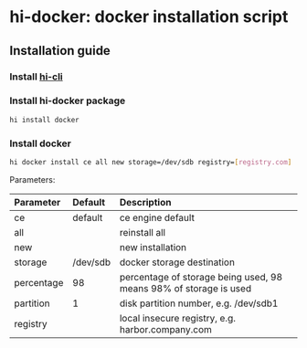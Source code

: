 # hi-docker: docker installation script

## Installation guide

### Install [hi-cli](https://github.com/hi-cli/hi-cli)

### Install hi-docker package

```bash
hi install docker
```

### Install docker

```bash
hi docker install ce all new storage=/dev/sdb registry=[registry.com]
```

Parameters:

| Parameter  | Default  | Description                                                       |
|:-----------|:---------|:------------------------------------------------------------------|
| ce         | default  | ce engine default                                                 |
| all        |          | reinstall all                                                     |
| new        |          | new installation                                                  |
| storage    | /dev/sdb | docker storage destination                                        |
| percentage | 98       | percentage of storage being used, 98 means 98% of storage is used |
| partition  | 1        | disk partition number, e.g. /dev/sdb1                             |
| registry   |          | local insecure registry, e.g. harbor.company.com                  |